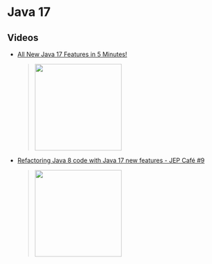 # Java 17

## Videos
 * [All New Java 17 Features in 5 Minutes!](https://www.youtube.com/watch?v=m2ak1zI-M8g)
	> [<img src="https://img.youtube.com/vi/m2ak1zI-M8g/0.jpg" width="200">](https://www.youtube.com/watch?v=m2ak1zI-M8g "All New Java 17 Features in 5 Minutes! by Keso Rupert 67,812 views 4 minutes, 47 seconds")
 * [Refactoring Java 8 code with Java 17 new features - JEP Café #9](https://www.youtube.com/watch?v=wW7uzc61tZ8)
	> [<img src="https://img.youtube.com/vi/wW7uzc61tZ8/0.jpg" width="200">](https://www.youtube.com/watch?v=wW7uzc61tZ8 "Refactoring Java 8 code with Java 17 new features - JEP Café #9 by Java 58,118 views 25 minutes")